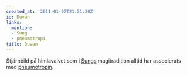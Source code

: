 ```yaml
---
created_at: '2011-01-07T21:51:30Z'
id: Duvan
links:
  mention:
  - Sung
  - pneumotropi
title: Duvan
---
```


Stjärnbild på himlavalvet som i [Sungs] magitradition alltid har associerats med [pneumotropin].

  [Sungs]: Sung
  [pneumotropin]: pneumotropi

